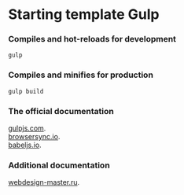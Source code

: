 # Starting template Gulp

### Compiles and hot-reloads for development
```
gulp
```

### Compiles and minifies for production
```
gulp build
```

### The official documentation
[gulpjs.com](https://gulpjs.com/). <br>
[browsersync.io](https://browsersync.io/). <br>
[babeljs.io](https://babeljs.io/).

### Additional documentation
[webdesign-master.ru](https://webdesign-master.ru/blog/docs/gulp-documentation.html).

